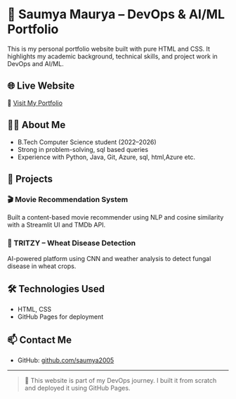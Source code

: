 # 💼 Saumya Maurya – DevOps & AI/ML Portfolio

This is my personal portfolio website built with pure HTML and CSS. It highlights my academic background, technical skills, and project work in DevOps and AI/ML.

## 🌐 Live Website
🔗 [Visit My Portfolio](https://saumya2005.github.io/portfolio/)

## 👩‍💼 About Me
- B.Tech Computer Science student (2022–2026)  
- Strong in problem-solving, sql based queries
- Experience with Python, Java, Git, Azure, sql, html,Azure etc.

## 💼 Projects

### 🎬 Movie Recommendation System
Built a content-based movie recommender using NLP and cosine similarity with a Streamlit UI and TMDb API.

### 🌾 TRITZY – Wheat Disease Detection
AI-powered platform using CNN and weather analysis to detect fungal disease in wheat crops.

## 🛠️ Technologies Used
- HTML, CSS
- GitHub Pages for deployment

## 📫 Contact Me

- GitHub: [github.com/saumya2005](https://github.com/saumya2005)

---

> 🚀 This website is part of my DevOps journey. I built it from scratch and deployed it using GitHub Pages.
